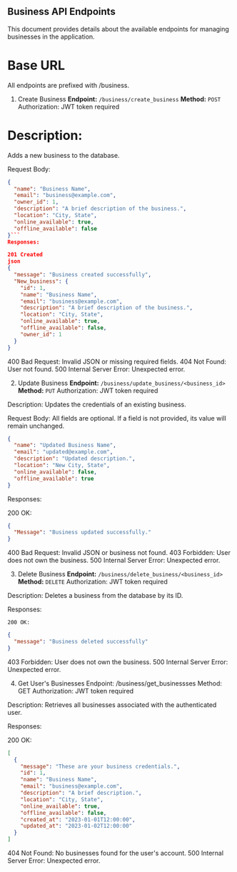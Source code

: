 ## Business API Endpoints
This document provides details about the available endpoints for managing businesses in the application.

# Base URL
All endpoints are prefixed with /business.

1. Create Business
**Endpoint:** `/business/create_business`
**Method:** `POST`
Authorization: JWT token required

# Description:
Adds a new business to the database.

Request Body:

```json
{
  "name": "Business Name",
  "email": "business@example.com",
  "owner_id": 1,
  "description": "A brief description of the business.",
  "location": "City, State",
  "online_available": true,
  "offline_available": false
}```
Responses:

201 Created
json
{
  "message": "Business created successfully",
  "New_business": {
    "id": 1,
    "name": "Business Name",
    "email": "business@example.com",
    "description": "A brief description of the business.",
    "location": "City, State",
    "online_available": true,
    "offline_available": false,
    "owner_id": 1
  }
}
```
400 Bad Request: Invalid JSON or missing required fields.
404 Not Found: User not found.
500 Internal Server Error: Unexpected error.

2. Update Business
**Endpoint:** `/business/update_business/<business_id>`
**Method:** `PUT`
Authorization: JWT token required

Description:
Updates the credentials of an existing business.

Request Body:
All fields are optional. If a field is not provided, its value will remain unchanged.

```json
{
  "name": "Updated Business Name",
  "email": "updated@example.com",
  "description": "Updated description.",
  "location": "New City, State",
  "online_available": false,
  "offline_available": true
}
```
Responses:

200 OK:
```json
{
  "Message": "Business updated successfully."
}
```
400 Bad Request: Invalid JSON or business not found.
403 Forbidden: User does not own the business.
500 Internal Server Error: Unexpected error.


3. Delete Business
**Endpoint:** `/business/delete_business/<business_id>`
**Method:**  `DELETE`
Authorization: JWT token required

Description:
Deletes a business from the database by its ID.

Responses:

`200 OK:`
```json
{
  "message": "Business deleted successfully"
}
```
403 Forbidden: User does not own the business.
500 Internal Server Error: Unexpected error.

4. Get User's Businesses
Endpoint: /business/get_businessses
Method: GET
Authorization: JWT token required

Description:
Retrieves all businesses associated with the authenticated user.

Responses:

200 OK:
```json
[
  {
    "message": "These are your business credentials.",
    "id": 1,
    "name": "Business Name",
    "email": "business@example.com",
    "description": "A brief description.",
    "location": "City, State",
    "online_available": true,
    "offline_available": false,
    "created_at": "2023-01-01T12:00:00",
    "updated_at": "2023-01-02T12:00:00"
  }
]
```
404 Not Found: No businesses found for the user's account.
500 Internal Server Error: Unexpected error.